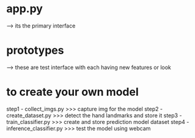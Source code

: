 # app.py
--> its the primary interface

# prototypes
--> these are test interface with each having new features or look

# to create your own model
step1 - collect_imgs.py          >>> capture img for the model
step2 - create_dataset.py        >>> detect the hand landmarks and store it
step3 - train_classifier.py      >>> create and store prediction model dataset
step4 - inference_classifier.py  >>> test the model using webcam
